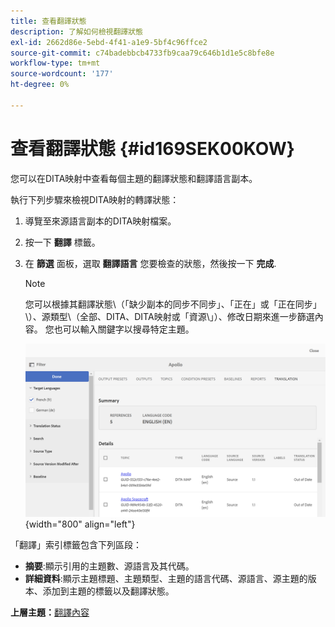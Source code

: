 ```yaml
---
title: 查看翻譯狀態
description: 了解如何檢視翻譯狀態
exl-id: 2662d86e-5ebd-4f41-a1e9-5bf4c96ffce2
source-git-commit: c74badebbcb4733fb9caa79c646b1d1e5c8bfe8e
workflow-type: tm+mt
source-wordcount: '177'
ht-degree: 0%

---
```


# 查看翻譯狀態 {#id169SEK00KOW}

您可以在DITA映射中查看每個主題的翻譯狀態和翻譯語言副本。

執行下列步驟來檢視DITA映射的轉譯狀態：

1. 導覽至來源語言副本的DITA映射檔案。
1. 按一下 **翻譯** 標籤。
1. 在 **篩選** 面板，選取 **翻譯語言** 您要檢查的狀態，然後按一下 **完成**.

   >[!NOTE]
   >
   > 您可以根據其翻譯狀態\（「缺少副本的同步不同步」、「正在」或「正在同步」\）、源類型\（全部、DITA、DITA映射或「資源\」）、修改日期來進一步篩選內容。 您也可以輸入關鍵字以搜尋特定主題。

   ![](images/status-translation-uuid.png){width="800" align="left"}


「翻譯」索引標籤包含下列區段：

- **摘要**:顯示引用的主題數、源語言及其代碼。
- **詳細資料**:顯示主題標題、主題類型、主題的語言代碼、源語言、源主題的版本、添加到主題的標籤以及翻譯狀態。

**上層主題：**[&#x200B;翻譯內容](translation.md)
